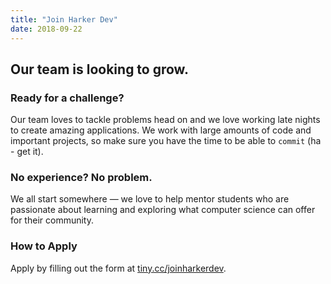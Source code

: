 ```yaml
---
title: "Join Harker Dev"
date: 2018-09-22
---
```


## Our team is looking to grow.

### Ready for a challenge?

Our team loves to tackle problems head on and we love working late nights to create amazing applications. We work with large amounts of code and important projects, so make sure you have the time to be able to `commit` (ha - get it).

### No experience? No problem.

We all start somewhere — we love to help mentor students who are passionate about learning and exploring what computer science can offer for their community.

### How to Apply

Apply by filling out the form at [tiny.cc/joinharkerdev](https://tiny.cc/joinharkerdev).

